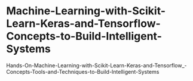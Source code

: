# Machine-Learning-with-Scikit-Learn-Keras-and-Tensorflow-Concepts-to-Build-Intelligent-Systems
Hands-On-Machine-Learning-with-Scikit-Learn-Keras-and-Tensorflow_-Concepts-Tools-and-Techniques-to-Build-Intelligent-Systems
